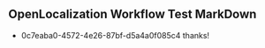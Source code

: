 ## OpenLocalization Workflow Test MarkDown
* 0c7eaba0-4572-4e26-87bf-d5a4a0f085c4 thanks!

<!--HONumber=Aug16_HO3-->


